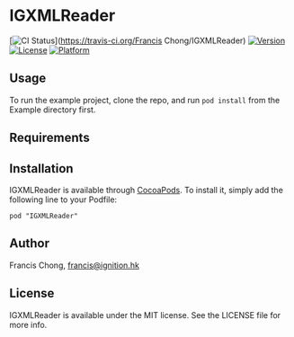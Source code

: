 # IGXMLReader

[![CI Status](http://img.shields.io/travis/siuying/IGXMLReader.svg?style=flat)](https://travis-ci.org/Francis Chong/IGXMLReader)
[![Version](https://img.shields.io/cocoapods/v/IGXMLReader.svg?style=flat)](http://cocoadocs.org/docsets/IGXMLReader)
[![License](https://img.shields.io/cocoapods/l/IGXMLReader.svg?style=flat)](http://cocoadocs.org/docsets/IGXMLReader)
[![Platform](https://img.shields.io/cocoapods/p/IGXMLReader.svg?style=flat)](http://cocoadocs.org/docsets/IGXMLReader)

## Usage

To run the example project, clone the repo, and run `pod install` from the Example directory first.

## Requirements

## Installation

IGXMLReader is available through [CocoaPods](http://cocoapods.org). To install
it, simply add the following line to your Podfile:

    pod "IGXMLReader"

## Author

Francis Chong, francis@ignition.hk

## License

IGXMLReader is available under the MIT license. See the LICENSE file for more info.

